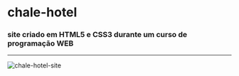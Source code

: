 # chale-hotel
### site criado em HTML5 e CSS3 durante um curso de programação WEB
***
![chale-hotel-site](https://user-images.githubusercontent.com/104375874/166161591-a7a61c24-a93e-4448-ba79-5e0ca5a1ee75.png)
